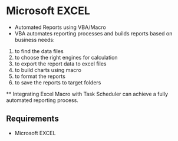 # Microsoft EXCEL
* Automated Reports using VBA/Macro
* VBA automates reporting processes and builds reports based on business needs:
1) to find the data files 
2) to choose the right engines for calculation
3) to export the report data to excel files
4) to build charts using macro
5) to format the reports
6) to save the reports to target folders

** Integrating Excel Macro with Task Scheduler can achieve a fully automated reporting process.

## Requirements
* Microsoft EXCEL




